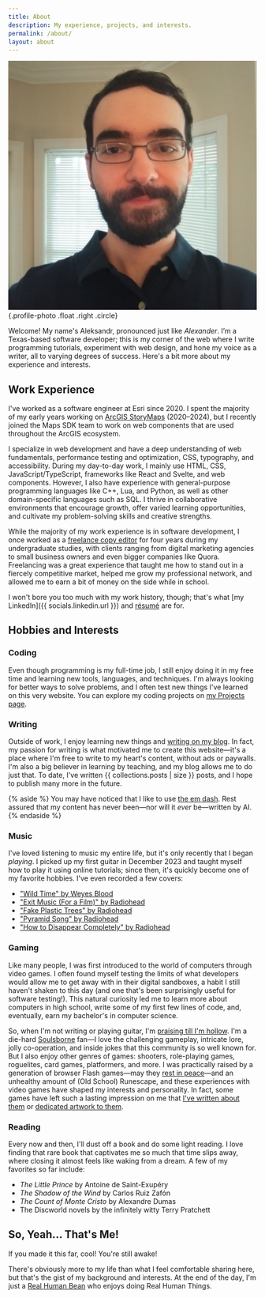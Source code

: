 ```yaml
---
title: About
description: My experience, projects, and interests.
permalink: /about/
layout: about
---
```


![](./images/photo.jpg){.profile-photo .float .right .circle}

Welcome! My name's Aleksandr, pronounced just like _Alexander_. I’m a Texas-based software developer; this is my corner of the web where I write programming tutorials, experiment with web design, and hone my voice as a writer, all to varying degrees of success. Here's a bit more about my experience and interests.

## Work Experience

I've worked as a software engineer at Esri since 2020. I spent the majority of my early years working on [ArcGIS StoryMaps](https://storymaps.arcgis.com/) (2020–2024), but I recently joined the Maps SDK team to work on web components that are used throughout the ArcGIS ecosystem.

I specialize in web development and have a deep understanding of web fundamentals, performance testing and optimization, CSS, typography, and accessibility. During my day-to-day work, I mainly use HTML, CSS, JavaScript/TypeScript, frameworks like React and Svelte, and web components. However, I also have experience with general-purpose programming languages like C++, Lua, and Python, as well as other domain-specific languages such as SQL. I thrive in collaborative environments that encourage growth, offer varied learning opportunities, and cultivate my problem-solving skills and creative strengths.

While the majority of my work experience is in software development, I once worked as a [freelance copy editor](https://www.upwork.com/freelancers/~014eb3a95d4d1fd855?s=1110580753635725312) for four years during my undergraduate studies, with clients ranging from digital marketing agencies to small business owners and even bigger companies like Quora. Freelancing was a great experience that taught me how to stand out in a fiercely competitive market, helped me grow my professional network, and allowed me to earn a bit of money on the side while in school.

I won't bore you too much with my work history, though; that's what [my LinkedIn]({{ socials.linkedin.url }}) and [résumé](/resume.pdf) are for.

## Hobbies and Interests

### Coding

Even though programming is my full-time job, I still enjoy doing it in my free time and learning new tools, languages, and techniques. I'm always looking for better ways to solve problems, and I often test new things I've learned on this very website. You can explore my coding projects on [my Projects page](/projects/).

### Writing

Outside of work, I enjoy learning new things and [writing on my blog](/blog/). In fact, my passion for writing is what motivated me to create this website—it's a place where I'm free to write to my heart's content, without ads or paywalls. I'm also a big believer in learning by teaching, and my blog allows me to do just that. To date, I've written {{ collections.posts | size }} posts, and I hope to publish many more in the future.

{% aside %}
You may have noticed that I like to use [the em dash](/blog/in-memory-of-em/). Rest assured that my content has never been—nor will it _ever_ be—written by AI.
{% endaside %}

### Music

I've loved listening to music my entire life, but it's only recently that I began _playing_. I picked up my first guitar in December 2023 and taught myself how to play it using online tutorials; since then, it's quickly become one of my favorite hobbies. I've even recorded a few covers:

- ["Wild Time" by Weyes Blood](https://www.youtube.com/watch?v=MGBhqv9VePs)
- ["Exit Music (For a Film)" by Radiohead](https://www.youtube.com/watch?v=DOCRSqz7Bjc)
- ["Fake Plastic Trees" by Radiohead](https://www.youtube.com/watch?v=vVTzNm8NVzQ)
- ["Pyramid Song" by Radiohead](https://www.youtube.com/watch?v=XF1buO8xsUk)
- ["How to Disappear Completely" by Radiohead](https://www.youtube.com/watch?v=WWkUx5pCCp8)

### Gaming

Like many people, I was first introduced to the world of computers through video games. I often found myself testing the limits of what developers would allow me to get away with in their digital sandboxes, a habit I still haven't shaken to this day (and one that's been surprisingly useful for software testing!). This natural curiosity led me to learn more about computers in high school, write some of my first few lines of code, and, eventually, earn my bachelor's in computer science.

So, when I'm not writing or playing guitar, I'm [praising till I'm hollow](https://www.youtube.com/watch?v=mp28JPs25ek). I'm a die-hard [Soulsborne](<https://en.wikipedia.org/wiki/Souls_(series)>) fan—I love the challenging gameplay, intricate lore, jolly co-operation, and inside jokes that this community is so well known for. But I also enjoy other genres of games: shooters, role-playing games, roguelites, card games, platformers, and more. I was practically raised by a generation of browser Flash games—may they [rest in peace](/blog/rest-in-peace-flash/)—and an unhealthy amount of (Old School) Runescape, and these experiences with video games have shaped my interests and personality. In fact, some games have left such a lasting impression on me that [I've written about them](/tags/gaming/) or [dedicated artwork to them](/art/).

### Reading

Every now and then, I'll dust off a book and do some light reading. I love finding that rare book that captivates me so much that time slips away, where closing it almost feels like waking from a dream. A few of my favorites so far include:

- _The Little Prince_ by Antoine de Saint-Exupéry
- _The Shadow of the Wind_ by Carlos Ruiz Zafón
- _The Count of Monte Cristo_ by Alexandre Dumas
- The Discworld novels by the infinitely witty Terry Pratchett

## So, Yeah... That's Me!

If you made it this far, cool! You're still awake!

There's obviously more to my life than what I feel comfortable sharing here, but that's the gist of my background and interests. At the end of the day, I'm just a [Real Human Bean](https://www.youtube.com/watch?v=-DSVDcw6iW8) who enjoys doing Real Human Things.
